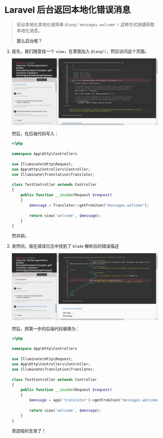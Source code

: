 # Laravel 后台返回本地化错误消息

> 前台本地化本地化很简单 `@lang('messages.welcome')` 这种方式快捷获取本地化消息。
>
> **那么后台呢？**

1. 首先，我们随意找一个 `view`，在里面加入 `@lang()`，然后访问这个页面。

    ![laravel_lang_error_1](/static/images/laravel_lang_error_1.png)

    然后，在后端代码写入：

    ```PHP
    <?php

    namespace App\Http\Controllers

    use Illuminate\Http\Request;
    use App\Http\Controllers\Controller;
    use Illuminate\Translation\Translator;

    class TestController extends Controller
    {
        public function __invoke(Request $request)
        {
            $message = Translator::getFromJson("messages.welcome");

            return view('welcome', $message);
        }
    }
    ```

    然并卵。

2. 突然间，我在错误日志中找到了 `blade` 解析后的错误描述

    ![laravel_lang_error_2](/static/images/laravel_lang_error_2.png)

    然后，把第一步的后端代码替换为：

    ```PHP
    <?php

    namespace App\Http\Controllers

    use Illuminate\Http\Request;
    use App\Http\Controllers\Controller;
    use Illuminate\Translation\Translator;

    class TestController extends Controller
    {
        public function __invoke(Request $request)
        {
            $message = app('translator')->getFromJson("messages.welcome");

            return view('welcome', $message);
        }
    }
    ```

    奇迹般的生效了！
